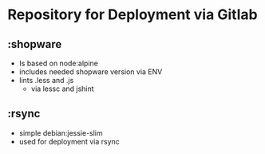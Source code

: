 # Repository for Deployment via Gitlab
## :shopware
* Is based on node:alpine
* includes needed shopware version via ENV
* lints .less and .js
    * via lessc and jshint

## :rsync
* simple debian:jessie-slim
* used for deployment via rsync
